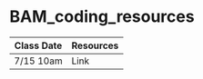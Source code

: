# BAM_coding_resources

| Class Date | Resources |
|------------|-----------|
|7/15 10am   | Link      |
